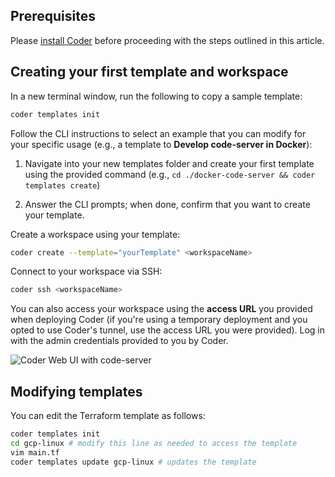 ## Prerequisites

Please [install Coder](./install.md) before proceeding with the steps outlined in this article.

## Creating your first template and workspace

In a new terminal window, run the following to copy a sample template:

```bash
coder templates init
```

Follow the CLI instructions to select an example that you can modify for your
specific usage (e.g., a template to **Develop code-server in Docker**):

1. Navigate into your new templates folder and create your first template using
   the provided command (e.g., `cd ./docker-code-server && coder templates create`)

1. Answer the CLI prompts; when done, confirm that you want to create your template.

Create a workspace using your template:

```bash
coder create --template="yourTemplate" <workspaceName>
```

Connect to your workspace via SSH:

```bash
coder ssh <workspaceName>
```

You can also access your workspace using the **access URL** you provided when
deploying Coder (if you're using a temporary deployment and you opted to use
Coder's tunnel, use the access URL you were provided). Log in with the admin
credentials provided to you by Coder.

![Coder Web UI with code-server](images/code-server.png)

## Modifying templates

You can edit the Terraform template as follows:

```sh
coder templates init
cd gcp-linux # modify this line as needed to access the template
vim main.tf
coder templates update gcp-linux # updates the template
```
